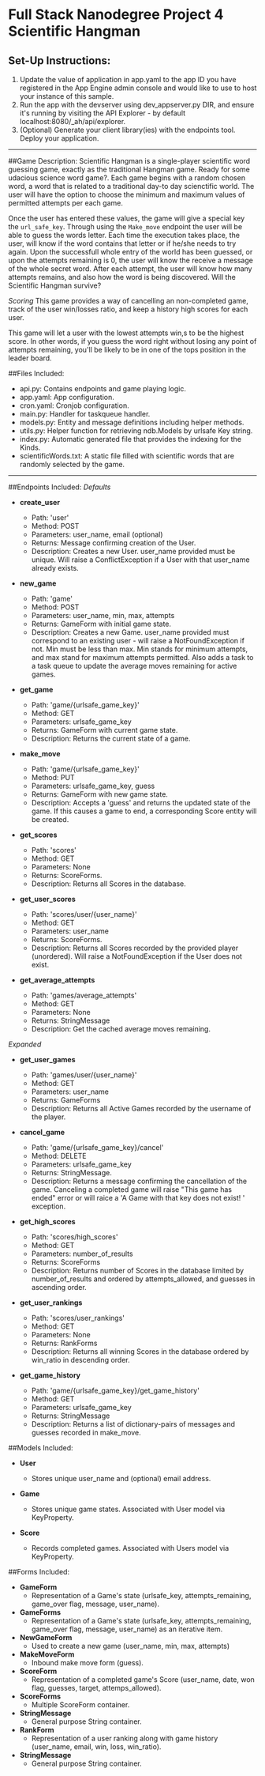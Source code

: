 # Full Stack Nanodegree Project 4 Scientific Hangman

## Set-Up Instructions:
1.  Update the value of application in app.yaml to the app ID you have registered
 in the App Engine admin console and would like to use to host your instance of this sample.
2.  Run the app with the devserver using dev_appserver.py DIR, and ensure it's
 running by visiting the API Explorer - by default localhost:8080/_ah/api/explorer.
3.  (Optional) Generate your client library(ies) with the endpoints tool.
 Deploy your application.

 ---

##Game Description:
Scientific Hangman is a single-player scientific word guessing game, exactly as the traditional Hangman game. Ready for some udacious science word game?. Each game begins with a random chosen word, a word that is related to a traditional day-to day scienctific world.  The user will have the option to choose the minimum and maximum values of permitted attempts per each game.

Once the user has entered these values, the game will give a special key the `url_safe_key`. Through using the `Make_move` endpoint the user will be able to guess the words letter. Each time the execution takes place, the user, will know if the word contains that letter or if he/she needs to try again. Upon the successfull whole entry of the world has been guessed, or upon the attempts remaining is 0, the user will know the receive a message of the whole secret word.  After each attempt, the user will know how many attempts remains, and also how the word is being discovered. Will the Scientific Hangman survive?

*Scoring*
This game provides a way of cancelling an non-completed game, track of the user win/losses ratio, and keep a history high scores for each user.

This game will let a user with the lowest attempts win,s to be the highest score. In other words, if you guess the word right without losing any point of attempts remaining, you'll be likely to be in one of the tops position in the leader board.

##Files Included:
 - api.py: Contains endpoints and game playing logic.
 - app.yaml: App configuration.
 - cron.yaml: Cronjob configuration.
 - main.py: Handler for taskqueue handler.
 - models.py: Entity and message definitions including helper methods.
 - utils.py: Helper function for retrieving ndb.Models by urlsafe Key string.
 - index.py:  Automatic generated file that provides the indexing for the Kinds.
 - scientificWords.txt:  A static file filled with scientific words that are randomly selected by the game.

 ---
##Endpoints Included:
*Defaults*
 - **create_user**
    - Path: 'user'
    - Method: POST
    - Parameters: user_name, email (optional)
    - Returns: Message confirming creation of the User.
    - Description: Creates a new User. user_name provided must be unique. Will
    raise a ConflictException if a User with that user_name already exists.

 - **new_game**
    - Path: 'game'
    - Method: POST
    - Parameters: user_name, min, max, attempts
    - Returns: GameForm with initial game state.
    - Description: Creates a new Game. user_name provided must correspond to an
    existing user - will raise a NotFoundException if not. Min must be less than
    max. Min stands for minimum attempts, and max stand for maximum attempts permitted.
    Also adds a task to a task queue to update the average moves remaining
    for active games.

 - **get_game**
    - Path: 'game/{urlsafe_game_key}'
    - Method: GET
    - Parameters: urlsafe_game_key
    - Returns: GameForm with current game state.
    - Description: Returns the current state of a game.

 - **make_move**
    - Path: 'game/{urlsafe_game_key}'
    - Method: PUT
    - Parameters: urlsafe_game_key, guess
    - Returns: GameForm with new game state.
    - Description: Accepts a 'guess' and returns the updated state of the game.
    If this causes a game to end, a corresponding Score entity will be created.

 - **get_scores**
    - Path: 'scores'
    - Method: GET
    - Parameters: None
    - Returns: ScoreForms.
    - Description: Returns all Scores in the database.

 - **get_user_scores**
    - Path: 'scores/user/{user_name}'
    - Method: GET
    - Parameters: user_name
    - Returns: ScoreForms.
    - Description: Returns all Scores recorded by the provided player (unordered).
    Will raise a NotFoundException if the User does not exist.

 - **get_average_attempts**
    - Path: 'games/average_attempts'
    - Method: GET
    - Parameters: None
    - Returns: StringMessage
    - Description: Get the cached average moves remaining.

*Expanded*
 - **get_user_games**
    - Path: 'games/user/{user_name}'
    - Method: GET
    - Parameters: user_name
    - Returns: GameForms
    - Description: Returns all Active Games recorded by the username of the player.

 - **cancel_game**
    - Path: 'game/{urlsafe_game_key}/cancel'
    - Method: DELETE
    - Parameters: urlsafe_game_key
    - Returns: StringMessage.
    - Description: Returns a message confirming the cancellation of the game. Canceling a completed game will raise "This game has ended" error or will raice a 'A Game with that key does not exist! ' exception.

 - **get_high_scores**
    - Path: 'scores/high_scores'
    - Method: GET
    - Parameters: number_of_results
    - Returns: ScoreForms
    - Description: Returns number of Scores in the database limited by number_of_results and ordered by attempts_allowed, and guesses in ascending order.

 - **get_user_rankings**
    - Path: 'scores/user_rankings'
    - Method: GET
    - Parameters: None
    - Returns: RankForms
    - Description: Returns all winning Scores in the database ordered by win_ratio in descending order.

 - **get_game_history**
    - Path: 'game/{urlsafe_game_key}/get_game_history'
    - Method: GET
    - Parameters: urlsafe_game_key
    - Returns: StringMessage
    - Description: Returns a list of dictionary-pairs of messages and guesses recorded in make_move.


##Models Included:
 - **User**
    - Stores unique user_name and (optional) email address.

 - **Game**
    - Stores unique game states. Associated with User model via KeyProperty.

 - **Score**
    - Records completed games. Associated with Users model via KeyProperty.

##Forms Included:
 - **GameForm**
    - Representation of a Game's state (urlsafe_key, attempts_remaining,
    game_over flag, message, user_name).
 - **GameForms**
    - Representation of a Game's state (urlsafe_key, attempts_remaining,
    game_over flag, message, user_name) as an iterative item.
 - **NewGameForm**
    - Used to create a new game (user_name, min, max, attempts)
 - **MakeMoveForm**
    - Inbound make move form (guess).
 - **ScoreForm**
    - Representation of a completed game's Score (user_name, date, won flag,
    guesses, target, attemps_allowed).
 - **ScoreForms**
    - Multiple ScoreForm container.
 - **StringMessage**
    - General purpose String container.
 - **RankForm**
    - Representation of a user ranking along with game history (user_name, email, win, loss, win_ratio).
 - **StringMessage**
    - General purpose String container.
